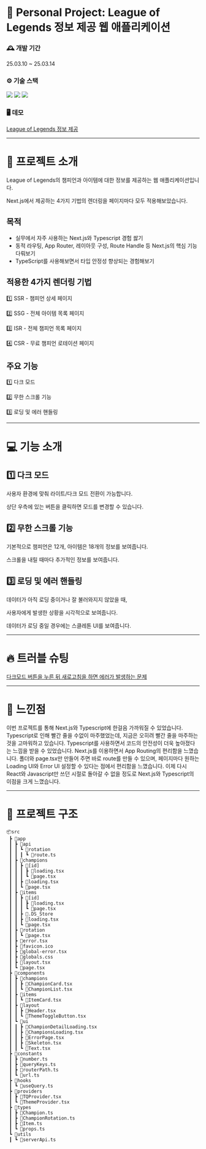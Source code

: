 # 📝 Personal Project: League of Legends 정보 제공 웹 애플리케이션

### 🕰️ 개발 기간

25.03.10 ~ 25.03.14

### ⚙️ 기술 스택

<img src="https://img.shields.io/badge/Next.js-000000?style=flat-square&logo=Next.js&logoColor=white"/> <img src="https://img.shields.io/badge/Typescript-3178C6?style=flat-square&logo=Typescript&logoColor=white"/> <img src="https://img.shields.io/badge/Tanstackquery-black">

### 🖥 데모

[League of Legends 정보 제공](https://lolpedia-lol.vercel.app/)

---

# 📢 프로젝트 소개

League of Legends의 챔피언과 아이템에 대한 정보를 제공하는 웹 애플리케이션입니다.

Next.js에서 제공하는 4가지 기법의 렌더링을 페이지마다 모두 적용해보았습니다.

## 목적

- 실무에서 자주 사용하는 Next.js와 Typescript 경험 쌇기
- 동적 라우팅, App Router, 레이아웃 구성, Route Handle 등 Next.js의 핵심 기능 다뤄보기
- TypeScript를 사용해보면서 타입 안정성 향상되는 경험해보기

## 적용한 4가지 렌더링 기법

1️⃣ SSR - 챔피언 상세 페이지

2️⃣ SSG - 전체 아이템 목록 페이지

3️⃣ ISR - 전체 챔피언 목록 페이지

4️⃣ CSR - 무료 챔피언 로테이션 페이지

## 주요 기능

1️⃣ 다크 모드

2️⃣ 무한 스크롤 기능

3️⃣ 로딩 및 에러 핸들링

---

# 💻 기능 소개

## 1️⃣ 다크 모드

사용자 환경에 맞춰 라이트/다크 모드 전환이 가능합니다.

상단 우측에 있는 버튼을 클릭하면 모드를 변경할 수 있습니다.

## 2️⃣ 무한 스크롤 기능

기본적으로 챔피언은 12개, 아이템은 18개의 정보를 보여줍니다.

스크롤을 내릴 때마다 추가적인 정보를 보여줍니다.

## 3️⃣ 로딩 및 에러 핸들링

데이터가 아직 로딩 중이거나 잘 불러와지지 않았을 때,

사용자에게 발생한 상황을 시각적으로 보여줍니다.

데이터가 로딩 중일 경우에는 스클레톤 UI를 보여줍니다.

---

# 🔥 트러블 슈팅

[다크모드 버튼을 누른 뒤 새로고침을 하면 에러가 발생하는 문제](https://home1204.tistory.com/133)

---

# 🌟 느낀점

이번 프로젝트를 통해 Next.js와 Typescript에 한걸음 가까워질 수 있었습니다. Typescript로 인해 빨간 줄을 수없이 마주했었는데, 지금은 오히려 빨간 줄을 마주하는 것을 고마워하고 있습니다. Typescript를 사용하면서 코드의 안전성이 더욱 높아졌다는 느낌을 받을 수 있었습니다. Next.js를 이용하면서 App Routing의 편리함을 느꼈습니다. 폴더와 page.tsx만 만들어 주면 바로 route를 만들 수 있으며, 페이지마다 원하는 Loading UI와 Error UI 설정할 수 있다는 점에서 편리함을 느꼈습니다. 이제 다시 React와 Javascript만 쓰던 시절로 돌아갈 수 없을 정도로 Next.js와 Typescript의 이점을 크게 느꼈습니다.

---

# 🧬 프로젝트 구조

```
📦src
 ┣ 📂app
 ┃ ┣ 📂api
 ┃ ┃ ┗ 📂rotation
 ┃ ┃ ┃ ┗ 📜route.ts
 ┃ ┣ 📂champions
 ┃ ┃ ┣ 📂[id]
 ┃ ┃ ┃ ┣ 📜loading.tsx
 ┃ ┃ ┃ ┗ 📜page.tsx
 ┃ ┃ ┣ 📜loading.tsx
 ┃ ┃ ┗ 📜page.tsx
 ┃ ┣ 📂items
 ┃ ┃ ┣ 📂[id]
 ┃ ┃ ┃ ┣ 📜loading.tsx
 ┃ ┃ ┃ ┗ 📜page.tsx
 ┃ ┃ ┣ 📜.DS_Store
 ┃ ┃ ┣ 📜loading.tsx
 ┃ ┃ ┗ 📜page.tsx
 ┃ ┣ 📂rotation
 ┃ ┃ ┗ 📜page.tsx
 ┃ ┣ 📜error.tsx
 ┃ ┣ 📜favicon.ico
 ┃ ┣ 📜global-error.tsx
 ┃ ┣ 📜globals.css
 ┃ ┣ 📜layout.tsx
 ┃ ┗ 📜page.tsx
 ┣ 📂components
 ┃ ┣ 📂champions
 ┃ ┃ ┣ 📜ChampionCard.tsx
 ┃ ┃ ┗ 📜ChampionList.tsx
 ┃ ┣ 📂items
 ┃ ┃ ┗ 📜ItemCard.tsx
 ┃ ┣ 📂layout
 ┃ ┃ ┣ 📜Header.tsx
 ┃ ┃ ┗ 📜ThemeToggleButton.tsx
 ┃ ┗ 📂ui
 ┃ ┃ ┣ 📜ChampionDetailLoading.tsx
 ┃ ┃ ┣ 📜ChampionsLoading.tsx
 ┃ ┃ ┣ 📜ErrorPage.tsx
 ┃ ┃ ┣ 📜Skeleton.tsx
 ┃ ┃ ┗ 📜Text.tsx
 ┣ 📂constants
 ┃ ┣ 📜number.ts
 ┃ ┣ 📜queryKeys.ts
 ┃ ┣ 📜routerPath.ts
 ┃ ┗ 📜url.ts
 ┣ 📂hooks
 ┃ ┗ 📜useQuery.ts
 ┣ 📂providers
 ┃ ┣ 📜TQProvider.tsx
 ┃ ┗ 📜ThemeProvider.tsx
 ┣ 📂types
 ┃ ┣ 📜Champion.ts
 ┃ ┣ 📜ChampionRotation.ts
 ┃ ┣ 📜Item.ts
 ┃ ┗ 📜props.ts
 ┗ 📂utils
 ┃ ┗ 📜serverApi.ts
```
